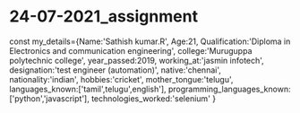 # 24-07-2021_assignment

const my_details={Name:'Sathish kumar.R',
                 Age:21,
                 Qualification:'Diploma in Electronics and communication engineering',
                 college:'Muruguppa polytechnic college',
                 year_passed:2019,
                 working_at:'jasmin infotech',
                 designation:'test engineer (automation)',
                 native:'chennai',
                 nationality:'indian',
                 hobbies:'cricket',
                 mother_tongue:'telugu',
                 languages_known:['tamil',telugu',english'],
                 programming_languages_known:['python','javascript'],
                 technologies_worked:'selenium'
                 }
                 
